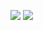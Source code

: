 ![](https://skillicons.dev/icons?i=js,html,css,sass,tailwind,python,figma)
![](https://skillsicons.dev/icons?i=windows,linux,macos)
